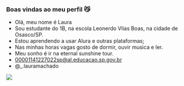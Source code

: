 ### Boas vindas ao meu perfil 😼

- Olá, meu nome é Laura
- Sou estudante do 1B, na escola Leonerdo Vlias Boas, na cidade de Osasco/SP.
- Estou aprendendo a usar Alura e outras plataformas;
- Nas minhas horas vagas gosto de dormir, ouvir musica e ler.
- Meu sonho é ir na eternal sunshine tour.
- 00001141227022sp@al.educacao.sp.gov.br
- @_.lauramachado

![](https://media1.tenor.com/m/fter2dksrewAAAAC/ariana-grande-stroke.gif)
